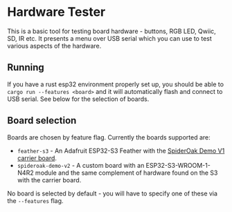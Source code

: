 # Hardware Tester

This is a basic tool for testing board hardware - buttons, RGB LED, Qwiic, SD,
IR etc. It presents a menu over USB serial which you can use to test various
aspects of the hardware.

## Running

If you have a rust esp32 environment properly set up, you should be able to
`cargo run --features <board>` and it will automatically flash and connect to
USB serial. See below for the selection of boards.

## Board selection

Boards are chosen by feature flag. Currently the boards supported are:

- `feather-s3` - An Adafruit ESP32-S3 Feather with the [SpiderOak Demo V1 carrier
  board](https://github.com/aranya-project/ir-demo-board).
- `spideroak-demo-v2` - A custom board with an ESP32-S3-WROOM-1-N4R2 module and
  the same complement of hardware found on the S3 with the carrier board.

No board is selected by default - you will have to specify one of these via the
`--features` flag.

